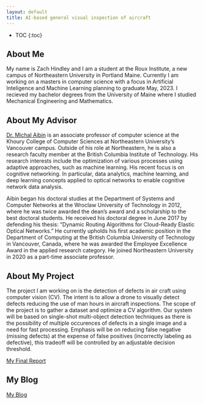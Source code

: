 ```yaml
---
layout: default
title: AI-based general visual inspection of aircraft
---
```


* TOC
{:toc}

## About Me

My name is Zach Hindley and I am a student at the Roux Institute, a new campus of Northeastern University in Portland Maine. Currently I am working on a masters in computer science with a focus in Artificial Inteligence and Machine Learning planning to graduate May, 2023. I recieved my bachelor degrees from the University of Maine where I studied Mechanical Engineering and Mathematics. 

## About My Advisor

[Dr. Michal Aibin](https://www.khoury.northeastern.edu/people/michal-aibin/) is an associate professor of computer science at the Khoury College of Computer Sciences at  Northeastern University’s Vancouver campus. Outside of his role at Northeastern, he is also a research faculty member at the British Columbia Institute of Technology. His research interests include the optimization of various processes using adaptive approaches, such as machine learning. His recent focus is on cognitive networking. In particular, data analytics, machine learning, and deep learning concepts applied to optical networks to enable cognitive network data analysis.

Aibin began his doctoral studies at the Department of Systems and Computer Networks at the Wroclaw University of Technology in 2012, where he was twice awarded the dean’s award and a scholarship to the best doctoral students. He received his doctoral degree in June 2017 by defending his thesis: “Dynamic Routing Algorithms for Cloud-Ready Elastic Optical Networks.” He currently upholds his first academic position in the Department of Computing at the British Columbia University of Technology in Vancouver, Canada, where he was awarded the Employee Excellence Award in the applied research category. He joined Northeastern University in 2020 as a part-time associate professor.


## About My Project

The project I am working on is the detection of defects in air craft using computer vision (CV). The intent is to allow a drone to visually detect defects reducing the use of man hours in aircraft inspections. The scope of the project is to gather a dataset and optimize a CV algorithm. Our system will be based on single-shot multi-object detection techniques as there is the possibility of multiple occurences of defects in a single image and a need for fast processing. Emphasis will be on reducing false negative (missing defects) at the expense of false positives (incorrectly labeling as defective), this tradeoff will be controlled by an adjustable decision threshold.

[My Final Report](files/finalreport.pdf)

## My Blog

[My Blog](blog.html)
